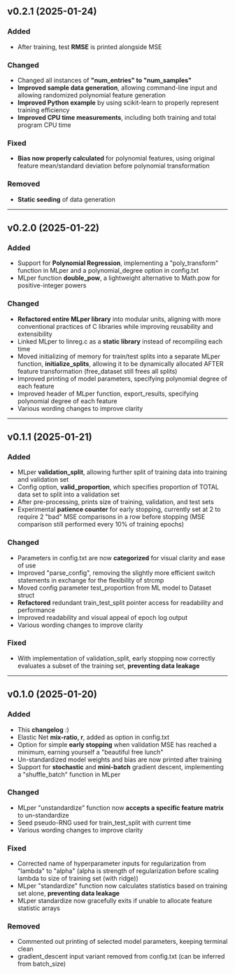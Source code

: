 ## v0.2.1 (2025-01-24)
### Added
- After training, test **RMSE** is printed alongside MSE
### Changed
- Changed all instances of **"num_entries" to "num_samples"**
- **Improved sample data generation**, allowing command-line input and allowing randomized polynomial feature generation
- **Improved Python example** by using scikit-learn to properly represent training efficiency
- **Improved CPU time measurements**, including both training and total program CPU time
### Fixed
- **Bias now properly calculated** for polynomial features, using original feature mean/standard deviation before polynomial transformation
### Removed
- **Static seeding** of data generation

---

## v0.2.0 (2025-01-22)
### Added
- Support for **Polynomial Regression**, implementing a "poly_transform" function in MLper and a polynomial_degree option in config.txt
- MLper function **double_pow**, a lightweight alternative to Math.pow for positive-integer powers
### Changed
- **Refactored entire MLper library** into modular units, aligning with more conventional practices of C libraries while improving reusability and extensibility
- Linked MLper to linreg.c as a **static library** instead of recompiling each time
- Moved initializing of memory for train/test splits into a separate MLper function, **initialize_splits**, allowing it to be dynamically allocated AFTER feature transformation (free_dataset still frees all splits)
- Improved printing of model parameters, specifying polynomial degree of each feature
- Improved header of MLper function, export_results, specifying polynomial degree of each feature
- Various wording changes to improve clarity

---

## v0.1.1 (2025-01-21)
### Added
- MLper **validation_split**, allowing further split of training data into training and validation set
- Config option, **valid_proportion**, which specifies proportion of TOTAL data set to split into a validation set
- After pre-processing, prints size of training, validation, and test sets
- Experimental **patience counter** for early stopping, currently set at 2 to require 2 "bad" MSE comparisons in a row before stopping (MSE comparison still performed every 10% of training epochs)
### Changed
- Parameters in config.txt are now **categorized** for visual clarity and ease of use
- Improved "parse_config", removing the slightly more efficient switch statements in exchange for the flexibility of strcmp
- Moved config parameter test_proportion from ML model to Dataset struct
- **Refactored** redundant train_test_split pointer access for readability and performance
- Improved readability and visual appeal of epoch log output
- Various wording changes to improve clarity
### Fixed
- With implementation of validation_split, early stopping now correctly evaluates a subset of the training set, **preventing data leakage**

---

## v0.1.0 (2025-01-20)
### Added
- This **changelog** :)
- Elastic Net **mix-ratio, r**, added as option in config.txt
- Option for simple **early stopping** when validation MSE has reached a minimum, earning yourself a "beautiful free lunch"
- Un-standardized model weights and bias are now printed after training
- Support for **stochastic** and **mini-batch** gradient descent, implementing a "shuffle_batch" function in MLper

### Changed
- MLper "unstandardize" function now **accepts a specific feature matrix** to un-standardize
- Seed pseudo-RNG used for train_test_split with current time
- Various wording changes to improve clarity

### Fixed
- Corrected name of hyperparameter inputs for regularization from "lambda" to "alpha" (alpha is strength of regularization before scaling lambda to size of training set (with ridge))
- MLper "standardize" function now calculates statistics based on training set alone, **preventing data leakage**
- MLper standardize now gracefully exits if unable to allocate feature statistic arrays

### Removed
- Commented out printing of selected model parameters, keeping terminal clean
- gradient_descent input variant removed from config.txt (can be inferred from batch_size)
